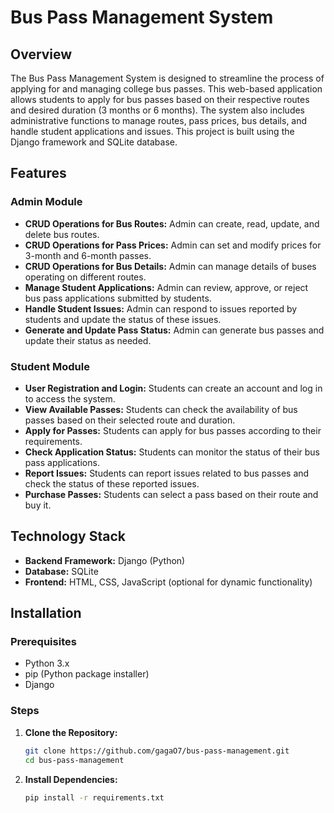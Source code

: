 # Bus Pass Management System

## Overview

The Bus Pass Management System is designed to streamline the process of applying for and managing college bus passes. This web-based application allows students to apply for bus passes based on their respective routes and desired duration (3 months or 6 months). The system also includes administrative functions to manage routes, pass prices, bus details, and handle student applications and issues. This project is built using the Django framework and SQLite database.

## Features

### Admin Module

- **CRUD Operations for Bus Routes:** Admin can create, read, update, and delete bus routes.
- **CRUD Operations for Pass Prices:** Admin can set and modify prices for 3-month and 6-month passes.
- **CRUD Operations for Bus Details:** Admin can manage details of buses operating on different routes.
- **Manage Student Applications:** Admin can review, approve, or reject bus pass applications submitted by students.
- **Handle Student Issues:** Admin can respond to issues reported by students and update the status of these issues.
- **Generate and Update Pass Status:** Admin can generate bus passes and update their status as needed.

### Student Module

- **User Registration and Login:** Students can create an account and log in to access the system.
- **View Available Passes:** Students can check the availability of bus passes based on their selected route and duration.
- **Apply for Passes:** Students can apply for bus passes according to their requirements.
- **Check Application Status:** Students can monitor the status of their bus pass applications.
- **Report Issues:** Students can report issues related to bus passes and check the status of these reported issues.
- **Purchase Passes:** Students can select a pass based on their route and buy it.

## Technology Stack

- **Backend Framework:** Django (Python)
- **Database:** SQLite
- **Frontend:** HTML, CSS, JavaScript (optional for dynamic functionality)

## Installation

### Prerequisites

- Python 3.x
- pip (Python package installer)
- Django

### Steps

1. **Clone the Repository:**
   ```bash
   git clone https://github.com/gagaO7/bus-pass-management.git
   cd bus-pass-management
   ```

2. **Install Dependencies:**
   ```bash
   pip install -r requirements.txt
